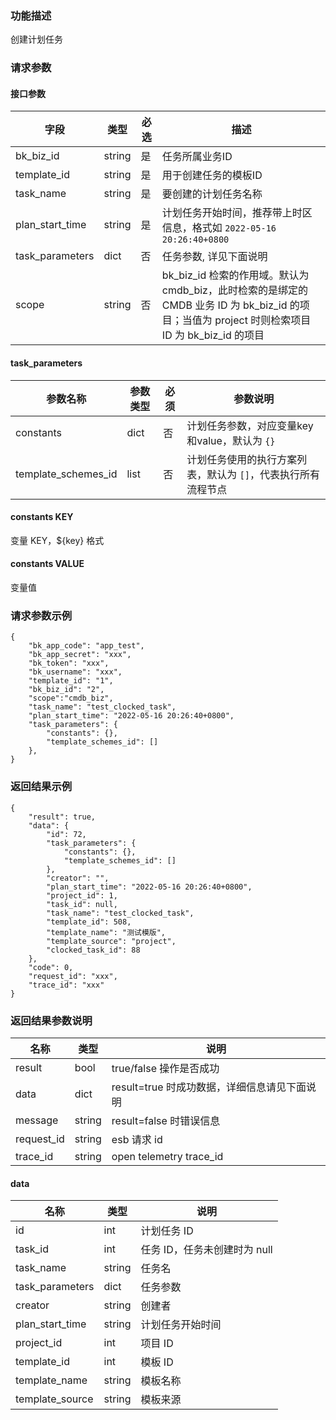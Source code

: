 ### 功能描述

创建计划任务

### 请求参数

#### 接口参数

| 字段               | 类型     | 必选  | 描述                                                                                                       |
|------------------|--------|-----|----------------------------------------------------------------------------------------------------------|
| bk_biz_id        | string | 是   | 任务所属业务ID                                                                                                 |
| template_id      | string | 是   | 用于创建任务的模板ID                                                                                              |
| task_name        | string | 是   | 要创建的计划任务名称                                                                                               |
| plan_start_time  | string | 是   | 计划任务开始时间，推荐带上时区信息，格式如 `2022-05-16 20:26:40+0800`                                                         |
| task_parameters  | dict   | 否   | 任务参数, 详见下面说明                                                                                             |
| scope            | string | 否   | bk_biz_id 检索的作用域。默认为 cmdb_biz，此时检索的是绑定的 CMDB 业务 ID 为 bk_biz_id 的项目；当值为 project 时则检索项目 ID 为 bk_biz_id 的项目 |

#### task_parameters

| 参数名称          | 参数类型  | 必须 |     参数说明     |
|---------------|-------|--| ---------------- |
| constants     | dict  | 否 |  计划任务参数，对应变量key和value，默认为 `{}` |
| template_schemes_id    | list     | 否 | 计划任务使用的执行方案列表，默认为 `[]`，代表执行所有流程节点 |

#### constants KEY

变量 KEY，${key} 格式

#### constants VALUE

变量值

### 请求参数示例

```
{
    "bk_app_code": "app_test",
    "bk_app_secret": "xxx",
    "bk_token": "xxx",
    "bk_username": "xxx",
    "template_id": "1",
    "bk_biz_id": "2",
	"scope":"cmdb_biz",
    "task_name": "test_clocked_task",
    "plan_start_time": "2022-05-16 20:26:40+0800",
    "task_parameters": {
        "constants": {},
        "template_schemes_id": []
    },
}
```

### 返回结果示例

```
{
    "result": true,
    "data": {
        "id": 72,
        "task_parameters": {
            "constants": {},
            "template_schemes_id": []
        },
        "creator": "",
        "plan_start_time": "2022-05-16 20:26:40+0800",
        "project_id": 1,
        "task_id": null,
        "task_name": "test_clocked_task",
        "template_id": 508,
        "template_name": "测试模版",
        "template_source": "project",
        "clocked_task_id": 88
    },
    "code": 0,
    "request_id": "xxx",
    "trace_id": "xxx"
}
```

### 返回结果参数说明

| 名称         | 类型     | 说明                           |
|------------|--------|------------------------------|
| result     | bool   | true/false 操作是否成功            |
| data       | dict   | result=true 时成功数据，详细信息请见下面说明 |
| message    | string | result=false 时错误信息           |
| request_id | string | esb 请求 id                    |
| trace_id   | string | open telemetry trace_id      |

#### data

| 名称               | 类型     | 说明                 |
|------------------|--------|--------------------|
| id               | int    | 计划任务 ID            |
| task_id          | int    | 任务 ID，任务未创建时为 null |
| task_name        | string | 任务名                |
| task_parameters  | dict   | 任务参数               |
| creator          | string | 创建者                |
| plan_start_time  | string | 计划任务开始时间           |
| project_id       | int    | 项目 ID              |
 | template_id      | int    | 模板 ID              |
| template_name    | string | 模板名称               |
| template_source  | string | 模板来源               |
